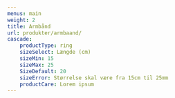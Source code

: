 ```yaml
---
menus: main
weight: 2
title: Armbånd
url: produkter/armbaand/
cascade:
    productType: ring
    sizeSelect: Længde (cm)
    sizeMin: 15
    sizeMax: 25
    SizeDefault: 20
    sizeError: Størrelse skal være fra 15cm til 25mm
    productCare: Lorem ipsum
---
```

